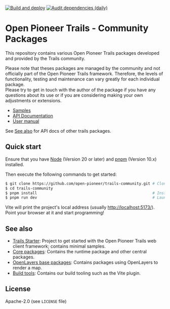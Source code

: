 [![Build and deploy](https://github.com/open-pioneer/trails-community/actions/workflows/test-and-build.yml/badge.svg)](https://github.com/open-pioneer/trails-community/actions/workflows/test-and-build.yml) [![Audit dependencies (daily)](https://github.com/open-pioneer/trails-community/actions/workflows/audit-dependencies.yml/badge.svg)](https://github.com/open-pioneer/trails-community/actions/workflows/audit-dependencies.yml)

# Open Pioneer Trails - Community Packages

This repository contains various Open Pioneer Trails packages developed and provided by the Trails community.

Please note that theses packages are managed by the community and not officially part of the Open Pioneer Trails framework. Therefore, the levels of functionality, testing and maintenance can vary greatly for each individual package.  
Please try to get in touch with the author of the package if you have any questions about its use or if you are considering making your own adjustments or extensions.

- [Samples](https://open-pioneer.github.io/trails-demo/community/dev/)
- [API Documentation](https://open-pioneer.github.io/trails-demo/community/dev/docs/)
- [User manual](https://github.com/open-pioneer/trails-starter/tree/main/docs)

See [See also](#see-also) for API docs of other trails packages.

## Quick start

Ensure that you have [Node](https://nodejs.org/en/) (Version 20 or later) and [pnpm](https://pnpm.io/) (Version 10.x) installed.

Then execute the following commands to get started:

```bash
$ git clone https://github.com/open-pioneer/trails-community.git # Clone the repository
$ cd trails-community
$ pnpm install                                                   # Install dependencies
$ pnpm run dev                                                   # Launch development server
```

Vite will print the project's local address (usually <http://localhost:5173/>).
Point your browser at it and start programming!

## See also

- [Trails Starter](https://github.com/open-pioneer/trails-starter): Project to get started with the Open Pioneer Trails web client framework; contains minimal samples.
- [Core packages](https://github.com/open-pioneer/trails-core-packages): Contains the runtime package and other central packages.
- [OpenLayers base packages](https://github.com/open-pioneer/trails-openlayers-base-packages): Contains packages using OpenLayers to render a map.
- [Build tools](https://github.com/open-pioneer/trails-build-tools): Contains our build tooling such as the Vite plugin.

## License

Apache-2.0 (see `LICENSE` file)
